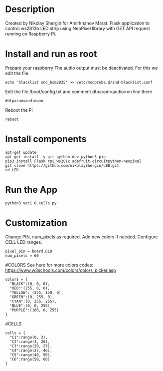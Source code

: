 # Description
Created by Nikolay Shergin for Amirkhanov Marat.
Flask application to control ws2812b LED strip using NeoPixel library with GET API request running on Raspberry Pi.

# Install and run as root 
Prepare your raspberry
The audio output must be deactivated. For this we edit the file
```
echo 'blacklist snd_bcm2835' >> /etc/modprobe.d/snd-blacklist.conf
```
Edit the file /boot/config.txt and comment dtparam=audio=on line there
```
#dtparam=audio=on
```
Reboot the Pi
```
reboot
```  
# Install components
```
apt-get update
apt-get install -y git python-dev python3-pip
pip3 install Flask rpi_ws281x adafruit-circuitpython-neopixel
git clone https://github.com/nikolayShergin/LED.git
cd LED
```  
# Run the App
```
python3 ver1.0.cells.py
```  
  
# Customization
Change PIN, num_pixels as required.
Add new colors if needed.
Configure CELL LED ranges.
```
pixel_pin = board.D18
num_pixels = 60
```
#COLORS
See here for more colors codes:
https://www.w3schools.com/colors/colors_picker.asp

```
colors = {
  "BLACK":(0, 0, 0),
  "RED":(255, 0, 0), 
  "YELLOW": (255, 150, 0),
  "GREEN":(0, 255, 0),
  "CYAN":(0, 255, 255),
  "BLUE":(0, 0, 255),
  "PURPLE":(180, 0, 255)
}
```
#CELLS
```
cells = {
  "C1":range(0, 3),
  "C2":range(3, 20),
  "C3":range(20, 27),
  "C4":range(27, 40),
  "C5":range(40, 50),
  "C6":range(50, 60)
}
```

